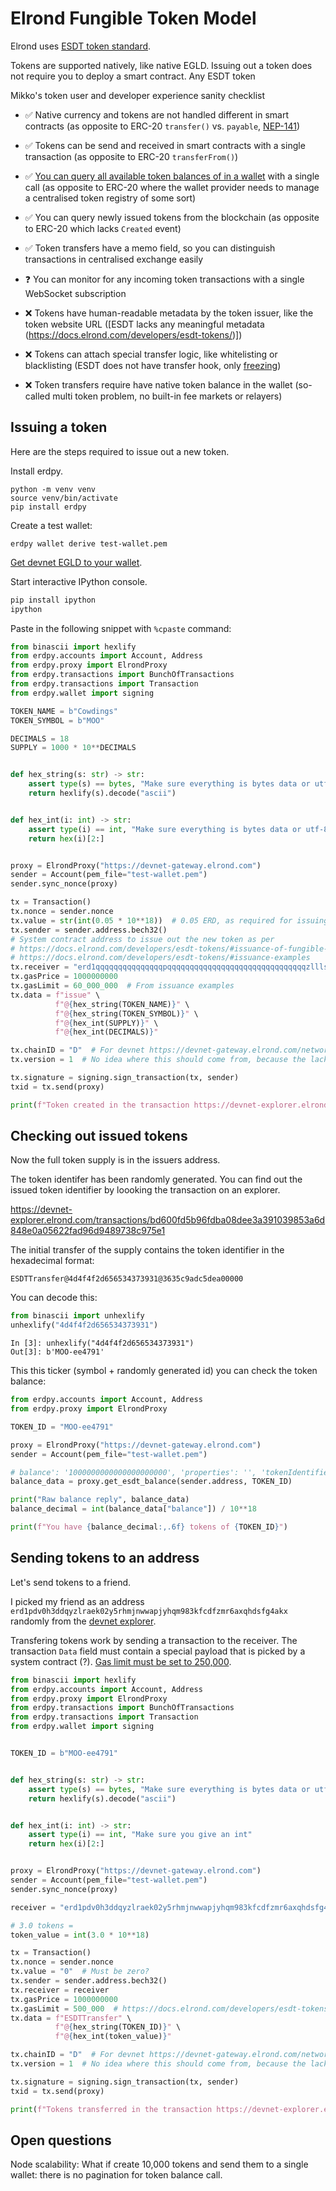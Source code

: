 # Elrond Fungible Token Model

Elrond uses [ESDT token standard](https://docs.elrond.com/developers/esdt-tokens/).

Tokens are supported natively, like native EGLD. Issuing out a token does not require you to deploy a smart contract. Any ESDT token 

Mikko's token user and developer experience sanity checklist

* ✅ Native currency and tokens are not handled different in smart contracts (as opposite to ERC-20 `transfer()` vs. `payable`, [NEP-141](https://github.com/near/NEPs/discussions/146))

* ✅ Tokens can be send and received in smart contracts with a single transaction (as opposite to ERC-20 `transferFrom()`)

* ✅ [You can query all available token balances of in a wallet](https://docs.elrond.com/developers/esdt-tokens/#get-all-esdt-tokens-for-an-address) with a single call (as opposite to ERC-20 where the wallet provider needs to manage a centralised token registry of some sort)

* ✅ You can query newly issued tokens from the blockchain (as opposite to ERC-20 which lacks `Created` event)

* ✅ Token transfers have a memo field, so you can distinguish transactions in centralised exchange easily 

* ❓ You can monitor for any incoming token transactions with a single WebSocket subscription

* ❌ Tokens have human-readable metadata by the token issuer, like the token website URL ([ESDT lacks any meaningful metadata (https://docs.elrond.com/developers/esdt-tokens/)])

* ❌ Tokens can attach special transfer logic, like whitelisting or blacklisting (ESDT does not have transfer hook, only [freezing](https://docs.elrond.com/developers/esdt-tokens/#freezing-and-unfreezing))
 
* ❌ Token transfers require have native token balance in the wallet (so-called multi token problem, no built-in fee markets or relayers)

## Issuing a token

Here are the steps required to issue out a new token.

Install erdpy.

```shell
python -m venv venv
source venv/bin/activate
pip install erdpy
```

Create a test wallet:

```shell
erdpy wallet derive test-wallet.pem
```

[Get devnet EGLD to your wallet](https://r3d4.fr/elrond/testnet/index.php).

Start interactive IPython console.

```python
pip install ipython
ipython
```

Paste in the following snippet with `%cpaste` command:

```python
from binascii import hexlify
from erdpy.accounts import Account, Address
from erdpy.proxy import ElrondProxy
from erdpy.transactions import BunchOfTransactions
from erdpy.transactions import Transaction
from erdpy.wallet import signing

TOKEN_NAME = b"Cowdings"
TOKEN_SYMBOL = b"MOO"

DECIMALS = 18
SUPPLY = 1000 * 10**DECIMALS


def hex_string(s: str) -> str:
    assert type(s) == bytes, "Make sure everything is bytes data or utf-8 encoded"
    return hexlify(s).decode("ascii")


def hex_int(i: int) -> str:
    assert type(i) == int, "Make sure everything is bytes data or utf-8 encoded"
    return hex(i)[2:]


proxy = ElrondProxy("https://devnet-gateway.elrond.com")
sender = Account(pem_file="test-wallet.pem")
sender.sync_nonce(proxy)

tx = Transaction()
tx.nonce = sender.nonce
tx.value = str(int(0.05 * 10**18))  # 0.05 ERD, as required for issuing a token according to the documentation
tx.sender = sender.address.bech32()
# System contract address to issue out the new token as per
# https://docs.elrond.com/developers/esdt-tokens/#issuance-of-fungible-esdt-tokens
# https://docs.elrond.com/developers/esdt-tokens/#issuance-examples
tx.receiver = "erd1qqqqqqqqqqqqqqqpqqqqqqqqqqqqqqqqqqqqqqqqqqqqqqqzllls8a5w6u"
tx.gasPrice = 1000000000
tx.gasLimit = 60_000_000  # From issuance examples
tx.data = f"issue" \
          f"@{hex_string(TOKEN_NAME)}" \
          f"@{hex_string(TOKEN_SYMBOL)}" \
          f"@{hex_int(SUPPLY)}" \
          f"@{hex_int(DECIMALS)}" 

tx.chainID = "D"  # For devnet https://devnet-gateway.elrond.com/network/config
tx.version = 1  # No idea where this should come from, because the lack of documentation

tx.signature = signing.sign_transaction(tx, sender)
txid = tx.send(proxy)

print(f"Token created in the transaction https://devnet-explorer.elrond.com/transactions/{txid}")
```

## Checking out issued tokens

Now the full token supply is in the issuers address.

The token identifer has been randomly generated. You can find out the issued token identifier by loooking the transaction on an explorer. 

https://devnet-explorer.elrond.com/transactions/bd600fd5b96fdba08dee3a391039853a6d848e0a05622fad96d9489738c975e1

The initial transfer of the supply contains the token identifier in the hexadecimal format:

```
ESDTTransfer@4d4f4f2d656534373931@3635c9adc5dea00000
```

You can decode this:

```python
from binascii import unhexlify
unhexlify("4d4f4f2d656534373931")
```

```
In [3]: unhexlify("4d4f4f2d656534373931")
Out[3]: b'MOO-ee4791'
```

This this ticker (symbol + randomly generated id) you can check the token balance:

```python
from erdpy.accounts import Account, Address
from erdpy.proxy import ElrondProxy

TOKEN_ID = "MOO-ee4791"

proxy = ElrondProxy("https://devnet-gateway.elrond.com")
sender = Account(pem_file="test-wallet.pem")

# balance': '1000000000000000000000', 'properties': '', 'tokenIdentifier': 'MOO-ee4791'}
balance_data = proxy.get_esdt_balance(sender.address, TOKEN_ID)

print("Raw balance reply", balance_data)
balance_decimal = int(balance_data["balance"]) / 10**18

print(f"You have {balance_decimal:,.6f} tokens of {TOKEN_ID}")
```

## Sending tokens to an address

Let's send tokens to a friend.

I picked my friend as an address `erd1pdv0h3ddqyzlraek02y5rhmjnwwapjyhqm983kfcdfzmr6axqhdsfg4akx` randomly from the [devnet explorer](https://devnet-explorer.elrond.com).

Transfering tokens work by sending a transaction to the receiver.
The transaction `Data` field must contain a special payload that is picked by a system contract (?). [Gas limit must be set to 250,000](https://docs.elrond.com/developers/esdt-tokens/#transfers).

```python
from binascii import hexlify
from erdpy.accounts import Account, Address
from erdpy.proxy import ElrondProxy
from erdpy.transactions import BunchOfTransactions
from erdpy.transactions import Transaction
from erdpy.wallet import signing


TOKEN_ID = b"MOO-ee4791"


def hex_string(s: str) -> str:
    assert type(s) == bytes, "Make sure everything is bytes data or utf-8 encoded"
    return hexlify(s).decode("ascii")


def hex_int(i: int) -> str:
    assert type(i) == int, "Make sure you give an int"
    return hex(i)[2:]


proxy = ElrondProxy("https://devnet-gateway.elrond.com")
sender = Account(pem_file="test-wallet.pem")
sender.sync_nonce(proxy)

receiver = "erd1pdv0h3ddqyzlraek02y5rhmjnwwapjyhqm983kfcdfzmr6axqhdsfg4akx"

# 3.0 tokens = 
token_value = int(3.0 * 10**18)

tx = Transaction()
tx.nonce = sender.nonce
tx.value = "0"  # Must be zero?
tx.sender = sender.address.bech32()
tx.receiver = receiver
tx.gasPrice = 1000000000
tx.gasLimit = 500_000  # https://docs.elrond.com/developers/esdt-tokens/#transfers
tx.data = f"ESDTTransfer" \
          f"@{hex_string(TOKEN_ID)}" \
          f"@{hex_int(token_value)}"    

tx.chainID = "D"  # For devnet https://devnet-gateway.elrond.com/network/config
tx.version = 1  # No idea where this should come from, because the lack of documentation

tx.signature = signing.sign_transaction(tx, sender)
txid = tx.send(proxy)

print(f"Tokens transferred in the transaction https://devnet-explorer.elrond.com/transactions/{txid}")
```

## Open questions

Node scalability: What if create 10,000 tokens and send them to a single wallet: there is no pagination for token balance call.
